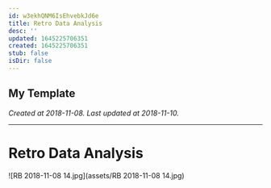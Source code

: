 ```yaml
---
id: w3ekhQNM6IsEhvebkJd6e
title: Retro Data Analysis
desc: ''
updated: 1645225706351
created: 1645225706351
stub: false
isDir: false
---
```

My Template
---

_Created at 2018-11-08._
_Last updated at 2018-11-10._




---

# Retro Data Analysis


![RB 2018-11-08 14.jpg](assets/RB 2018-11-08 14.jpg)

